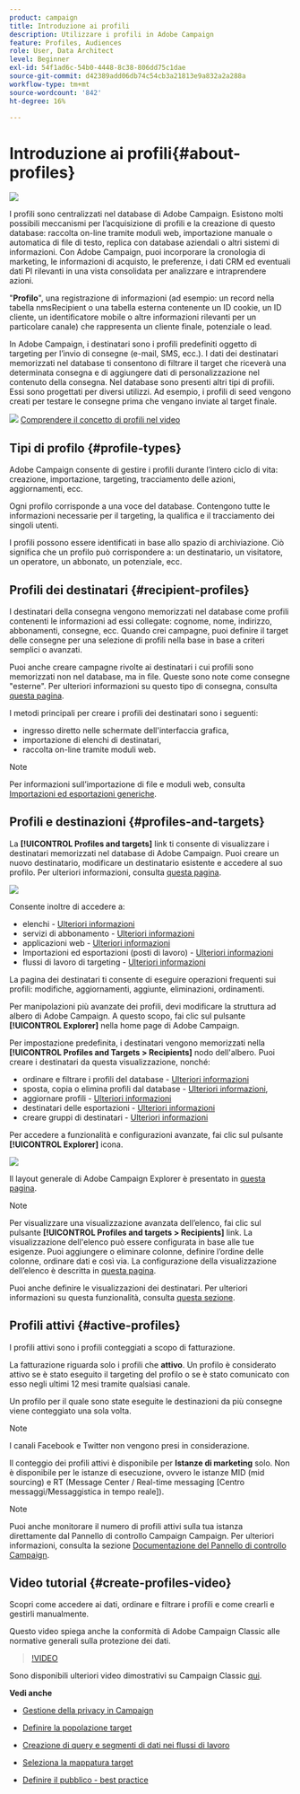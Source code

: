 ```yaml
---
product: campaign
title: Introduzione ai profili
description: Utilizzare i profili in Adobe Campaign
feature: Profiles, Audiences
role: User, Data Architect
level: Beginner
exl-id: 54f1ad6c-54b0-4448-8c38-806dd75c1dae
source-git-commit: d42389add06db74c54cb3a21813e9a832a2a288a
workflow-type: tm+mt
source-wordcount: '842'
ht-degree: 16%

---
```


# Introduzione ai profili{#about-profiles}

![](../../assets/v7-only.svg)

I profili sono centralizzati nel database di Adobe Campaign. Esistono molti possibili meccanismi per l’acquisizione di profili e la creazione di questo database: raccolta on-line tramite moduli web, importazione manuale o automatica di file di testo, replica con database aziendali o altri sistemi di informazioni. Con Adobe Campaign, puoi incorporare la cronologia di marketing, le informazioni di acquisto, le preferenze, i dati CRM ed eventuali dati PI rilevanti in una vista consolidata per analizzare e intraprendere azioni.

&quot;**Profilo**&quot;, una registrazione di informazioni (ad esempio: un record nella tabella nmsRecipient o una tabella esterna contenente un ID cookie, un ID cliente, un identificatore mobile o altre informazioni rilevanti per un particolare canale) che rappresenta un cliente finale, potenziale o lead.

In Adobe Campaign, i destinatari sono i profili predefiniti oggetto di targeting per l’invio di consegne (e-mail, SMS, ecc.). I dati dei destinatari memorizzati nel database ti consentono di filtrare il target che riceverà una determinata consegna e di aggiungere dati di personalizzazione nel contenuto della consegna. Nel database sono presenti altri tipi di profili. Essi sono progettati per diversi utilizzi. Ad esempio, i profili di seed vengono creati per testare le consegne prima che vengano inviate al target finale.

![](assets/do-not-localize/how-to-video.png) [Comprendere il concetto di profili nel video](#create-profiles-video)

## Tipi di profilo {#profile-types}

Adobe Campaign consente di gestire i profili durante l’intero ciclo di vita: creazione, importazione, targeting, tracciamento delle azioni, aggiornamenti, ecc.

Ogni profilo corrisponde a una voce del database. Contengono tutte le informazioni necessarie per il targeting, la qualifica e il tracciamento dei singoli utenti.

I profili possono essere identificati in base allo spazio di archiviazione. Ciò significa che un profilo può corrispondere a: un destinatario, un visitatore, un operatore, un abbonato, un potenziale, ecc.

## Profili dei destinatari {#recipient-profiles}

I destinatari della consegna vengono memorizzati nel database come profili contenenti le informazioni ad essi collegate: cognome, nome, indirizzo, abbonamenti, consegne, ecc. Quando crei campagne, puoi definire il target delle consegne per una selezione di profili nella base in base a criteri semplici o avanzati.

Puoi anche creare campagne rivolte ai destinatari i cui profili sono memorizzati non nel database, ma in file. Queste sono note come consegne &quot;esterne&quot;. Per ulteriori informazioni su questo tipo di consegna, consulta [questa pagina](../../delivery/using/steps-defining-the-target-population.md#selecting-external-recipients).

I metodi principali per creare i profili dei destinatari sono i seguenti:

* ingresso diretto nelle schermate dell&#39;interfaccia grafica,
* importazione di elenchi di destinatari,
* raccolta on-line tramite moduli web.

>[!NOTE]
>
>Per informazioni sull’importazione di file e moduli web, consulta [Importazioni ed esportazioni generiche](../../platform/using/get-started-data-import-export.md).

## Profili e destinazioni {#profiles-and-targets}

La **[!UICONTROL Profiles and targets]** link ti consente di visualizzare i destinatari memorizzati nel database di Adobe Campaign. Puoi creare un nuovo destinatario, modificare un destinatario esistente e accedere al suo profilo. Per ulteriori informazioni, consulta [questa pagina](../../platform/using/editing-a-profile.md).

![](assets/d_ncs_user_interface_target_link.png)

Consente inoltre di accedere a:

* elenchi - [Ulteriori informazioni](../../platform/using/creating-and-managing-lists.md)
* servizi di abbonamento - [Ulteriori informazioni](../../delivery/using/managing-subscriptions.md)
* applicazioni web - [Ulteriori informazioni](../../web/using/about-web-applications.md)
* Importazioni ed esportazioni (posti di lavoro) - [Ulteriori informazioni](../../platform/using/about-generic-imports-exports.md)
* flussi di lavoro di targeting - [Ulteriori informazioni](../../workflow/using/building-a-workflow.md#implementation-steps-)

La pagina dei destinatari ti consente di eseguire operazioni frequenti sui profili: modifiche, aggiornamenti, aggiunte, eliminazioni, ordinamenti.

Per manipolazioni più avanzate dei profili, devi modificare la struttura ad albero di Adobe Campaign. A questo scopo, fai clic sul pulsante **[!UICONTROL Explorer]** nella home page di Adobe Campaign.

Per impostazione predefinita, i destinatari vengono memorizzati nella **[!UICONTROL Profiles and Targets > Recipients]** nodo dell&#39;albero. Puoi creare i destinatari da questa visualizzazione, nonché:

* ordinare e filtrare i profili del database - [Ulteriori informazioni](../../platform/using/filtering-options.md)
* sposta, copia o elimina profili dal database - [Ulteriori informazioni](../../platform/using/managing-profiles.md),
* aggiornare profili - [Ulteriori informazioni](../../platform/using/updating-data.md)
* destinatari delle esportazioni - [Ulteriori informazioni](../../platform/using/exporting-and-importing-profiles.md)
* creare gruppi di destinatari - [Ulteriori informazioni](../../platform/using/creating-and-managing-lists.md)

Per accedere a funzionalità e configurazioni avanzate, fai clic sul pulsante **[!UICONTROL Explorer]** icona.

![](assets/d_ncs_user_interface01.png)

Il layout generale di Adobe Campaign Explorer è presentato in [questa pagina](../../platform/using/adobe-campaign-explorer.md).

>[!NOTE]
>
>Per visualizzare una visualizzazione avanzata dell’elenco, fai clic sul pulsante **[!UICONTROL Profiles and targets > Recipients]** link. La visualizzazione dell&#39;elenco può essere configurata in base alle tue esigenze. Puoi aggiungere o eliminare colonne, definire l’ordine delle colonne, ordinare dati e così via. La configurazione della visualizzazione dell’elenco è descritta in [questa pagina](../../platform/using/adobe-campaign-ui-lists.md).
>
>Puoi anche definire le visualizzazioni dei destinatari. Per ulteriori informazioni su questa funzionalità, consulta [questa sezione](../../platform/using/access-management-folders.md).

## Profili attivi {#active-profiles}

I profili attivi sono i profili conteggiati a scopo di fatturazione.

La fatturazione riguarda solo i profili che **attivo**. Un profilo è considerato attivo se è stato eseguito il targeting del profilo o se è stato comunicato con esso negli ultimi 12 mesi tramite qualsiasi canale.

Un profilo per il quale sono state eseguite le destinazioni da più consegne viene conteggiato una sola volta.

>[!NOTE]
>
>I canali Facebook e Twitter non vengono presi in considerazione.

Il conteggio dei profili attivi è disponibile per **Istanze di marketing** solo. Non è disponibile per le istanze di esecuzione, ovvero le istanze MID (mid sourcing) e RT (Message Center / Real-time messaging [Centro messaggi/Messaggistica in tempo reale]).

>[!NOTE]
>
>Puoi anche monitorare il numero di profili attivi sulla tua istanza direttamente dal Pannello di controllo Campaign Campaign. Per ulteriori informazioni, consulta la sezione [Documentazione del Pannello di controllo Campaign](https://experienceleague.adobe.com/docs/control-panel/using/performance-monitoring/active-profiles-monitoring.html).

## Video tutorial {#create-profiles-video}

Scopri come accedere ai dati, ordinare e filtrare i profili e come crearli e gestirli manualmente.

Questo video spiega anche la conformità di Adobe Campaign Classic alle normative generali sulla protezione dei dati.

>[!VIDEO](https://video.tv.adobe.com/v/35611?quality=12)

Sono disponibili ulteriori video dimostrativi su Campaign Classic [qui](https://experienceleague.adobe.com/docs/campaign-classic-learn/tutorials/overview.html?lang=it).

**Vedi anche**

* [Gestione della privacy in Campaign](https://helpx.adobe.com/it/campaign/kb/acc-privacy.html)

* [Definire la popolazione target](../../delivery/using/define-the-right-audience.md)

* [Creazione di query e segmenti di dati nei flussi di lavoro](../../workflow/using/targeting-data.md)

* [Seleziona la mappatura target](../../delivery/using/selecting-a-target-mapping.md)

* [Definire il pubblico - best practice](../../delivery/using/define-the-right-audience.md)
